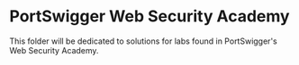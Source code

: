 # PortSwigger Web Security Academy

This folder will be dedicated to solutions for labs found in PortSwigger's Web Security Academy.
